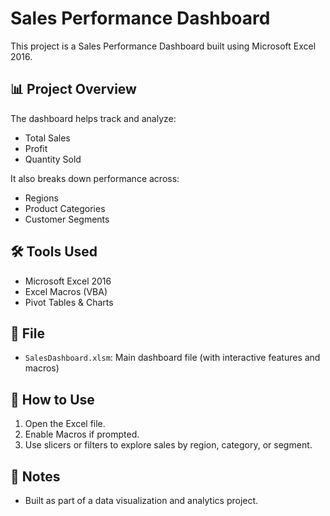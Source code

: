 # Sales Performance Dashboard

This project is a Sales Performance Dashboard built using Microsoft Excel 2016.

## 📊 Project Overview

The dashboard helps track and analyze:
- Total Sales
- Profit
- Quantity Sold

It also breaks down performance across:
- Regions
- Product Categories
- Customer Segments

## 🛠 Tools Used
- Microsoft Excel 2016
- Excel Macros (VBA)
- Pivot Tables & Charts

## 📁 File
- `SalesDashboard.xlsm`: Main dashboard file (with interactive features and macros)

## 🚀 How to Use
1. Open the Excel file.
2. Enable Macros if prompted.
3. Use slicers or filters to explore sales by region, category, or segment.

## 📌 Notes
- Built as part of a data visualization and analytics project.